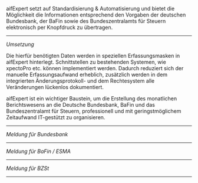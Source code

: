 aifExpert setzt auf Standardisierung & Automatisierung und bietet die Möglichkeit die Informationen
entsprechend den Vorgaben der deutschen Bundesbank, der BaFin sowie des
Bundeszentralamts für Steuern elektronisch per Knopfdruck zu übertragen.


----------


*Umsetzung*

Die hierfür benötigten Daten werden in speziellen Erfassungsmasken in aifExpert hinterlegt.
Schnittstellen zu bestehenden Systemen, wie xpectoPro etc. können implementiert werden.
Dadurch reduziert sich der manuelle Erfassungsaufwand erheblich, zusätzlich werden in
dem integrierten Änderungsprotokoll- und dem Rechtesystem alle Veränderungen lückenlos dokumentiert.

aifExpert ist ein wichtiger Baustein, um die Erstellung des monatlichen Berichtswesens an die
Deutsche Bundesbank, BaFin und das Bundeszentralamt für Steuern, professionell und mit
geringstmöglichem Zeitaufwand IT-gestützt zu organisieren.


----------

*Meldung für Bundesbank*


----------

*Meldung für BaFin / ESMA*


----------

*Meldung für BZSt*


----------


